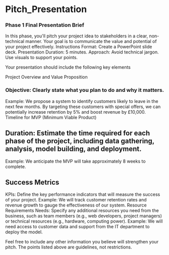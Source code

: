 # Pitch_Presentation

### Phase 1 Final Presentation Brief
In this phase, you'll pitch your project idea to stakeholders in a clear, non-technical manner. Your goal is to communicate the value and potential of your project effectively.
Instructions
Format: Create a PowerPoint slide deck.
Presentation Duration: 5 minutes.
Approach: Avoid technical jargon. Use visuals to support your points.

Your presentation should include the following key elements

Project Overview and Value Proposition

### Objective: Clearly state what you plan to do and why it matters.
Example: We propose a system to identify customers likely to leave in the next few months. By targeting these customers with special offers, we can potentially increase retention by 5% and boost revenue by £10,000.
Timeline for MVP (Minimum Viable Product)

## Duration: Estimate the time required for each phase of the project, including data gathering, analysis, model building, and deployment.
Example: We anticipate the MVP will take approximately 8 weeks to complete.

## Success Metrics
KPIs: Define the key performance indicators that will measure the success of your project.
Example: We will track customer retention rates and revenue growth to gauge the effectiveness of our system.
Resource Requirements
Needs: Specify any additional resources you need from the business, such as team members (e.g., web developers, project managers) or technical resources (e.g., hardware, computing power).
Example: We will need access to customer data and support from the IT department to deploy the model.

Feel free to include any other information you believe will strengthen your pitch. The points listed above are guidelines, not restrictions.

